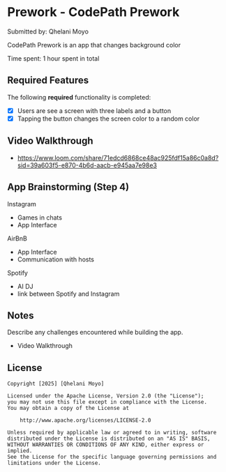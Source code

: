 # Prework - CodePath Prework

Submitted by: Qhelani Moyo

CodePath Prework is an app that changes background color

Time spent: 1 hour spent in total

## Required Features

The following **required** functionality is completed:

- [x] Users are see a screen with three labels and a button
- [x] Tapping the button changes the screen color to a random color

## Video Walkthrough
- https://www.loom.com/share/71edcd6868ce48ac925fdf15a86c0a8d?sid=39a603f5-e870-4b6d-aacb-e945aa7e98e3
 
## App Brainstorming (Step 4)
Instagram
- Games in chats
- App Interface

AirBnB
- App Interface
- Communication with hosts

Spotify
- AI DJ
- link between Spotify and Instagram

## Notes

Describe any challenges encountered while building the app.
- Video Walkthrough

## License

    Copyright [2025] [Qhelani Moyo]

    Licensed under the Apache License, Version 2.0 (the "License");
    you may not use this file except in compliance with the License.
    You may obtain a copy of the License at

        http://www.apache.org/licenses/LICENSE-2.0

    Unless required by applicable law or agreed to in writing, software
    distributed under the License is distributed on an "AS IS" BASIS,
    WITHOUT WARRANTIES OR CONDITIONS OF ANY KIND, either express or implied.
    See the License for the specific language governing permissions and
    limitations under the License.
